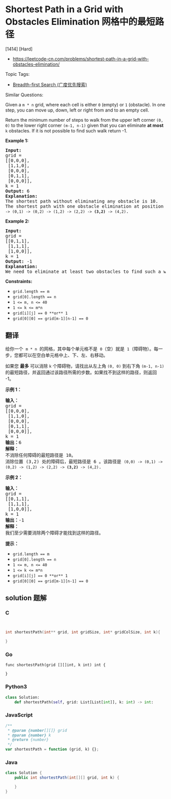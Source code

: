 # Shortest Path in a Grid with Obstacles Elimination 网格中的最短路径

[1414] [Hard]

- https://leetcode-cn.com/problems/shortest-path-in-a-grid-with-obstacles-elimination/

Topic Tags:

- [Breadth-first Search (广度优先搜索)](https://leetcode-cn.com/tag/breadth-first-search/)

Similar Questions:

Given a `m * n` grid, where each cell is either `0` (empty) or `1` (obstacle). In one step, you can move up, down, left or right from and to an empty cell.

Return the minimum number of steps to walk from the upper left corner `(0, 0)` to the lower right corner `(m-1, n-1)` given that you can eliminate **at most** `k` obstacles. If it is not possible to find such walk return -1.

**Example 1:**

<pre><strong>Input:</strong> 
grid = 
[[0,0,0],
&nbsp;[1,1,0],
 [0,0,0],
&nbsp;[0,1,1],
 [0,0,0]], 
k = 1
<strong>Output:</strong> 6
<strong>Explanation: 
</strong>The shortest path without eliminating any obstacle is 10.&nbsp;
The shortest path with one obstacle elimination at position (3,2) is 6. Such path is <code>(0,0) -&gt; (0,1) -&gt; (0,2) -&gt; (1,2) -&gt; (2,2) -&gt; <strong>(3,2)</strong> -&gt; (4,2)</code>.
</pre>

**Example 2:**

<pre><strong>Input:</strong> 
grid = 
[[0,1,1],
&nbsp;[1,1,1],
&nbsp;[1,0,0]], 
k = 1
<strong>Output:</strong> -1
<strong>Explanation: 
</strong>We need to eliminate at least two obstacles to find such a walk.
</pre>

**Constraints:**

- `grid.length == m`
- `grid[0].length == n`
- `1 <= m, n <= 40`
- `1 <= k <= m*n`
- `grid[i][j] == 0 **or** 1`
- `grid[0][0] == grid[m-1][n-1] == 0`

## 翻译

给你一个  `m * n`  的网格，其中每个单元格不是  `0`（空）就是  `1`（障碍物）。每一步，您都可以在空白单元格中上、下、左、右移动。

如果您 **最多** 可以消除 `k` 个障碍物，请找出从左上角 `(0, 0)` 到右下角 `(m-1, n-1)` 的最短路径，并返回通过该路径所需的步数。如果找不到这样的路径，则返回 -1。

**示例 1：**

<pre><strong>输入：</strong> 
grid = 
[[0,0,0],
&nbsp;[1,1,0],
 [0,0,0],
&nbsp;[0,1,1],
 [0,0,0]], 
k = 1
<strong>输出：</strong>6
<strong>解释：
</strong>不消除任何障碍的最短路径是 10。
消除位置 (3,2) 处的障碍后，最短路径是 6 。该路径是 <code>(0,0) -&gt; (0,1) -&gt; (0,2) -&gt; (1,2) -&gt; (2,2) -&gt; <strong>(3,2)</strong> -&gt; (4,2)</code>.
</pre>

**示例 2：**

<pre><strong>输入：</strong>
grid = 
[[0,1,1],
&nbsp;[1,1,1],
&nbsp;[1,0,0]], 
k = 1
<strong>输出：</strong>-1
<strong>解释：
</strong>我们至少需要消除两个障碍才能找到这样的路径。
</pre>

**提示：**

- `grid.length == m`
- `grid[0].length == n`
- `1 <= m, n <= 40`
- `1 <= k <= m*n`
- `grid[i][j] == 0 **or** 1`
- `grid[0][0] == grid[m-1][n-1] == 0`

## solution 题解

### C

```c


int shortestPath(int** grid, int gridSize, int* gridColSize, int k){

}
```

### Go

```golang
func shortestPath(grid [][]int, k int) int {

}
```

### Python3

```python
class Solution:
    def shortestPath(self, grid: List[List[int]], k: int) -> int:
```

### JavaScript

```javascript
/**
 * @param {number[][]} grid
 * @param {number} k
 * @return {number}
 */
var shortestPath = function (grid, k) {};
```

### Java

```java
class Solution {
    public int shortestPath(int[][] grid, int k) {

    }
}
```
